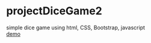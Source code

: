 # projectDiceGame2
simple dice game using html, CSS, Bootstrap, javascript  
[demo](https://project-dice-game2.vercel.app/)
